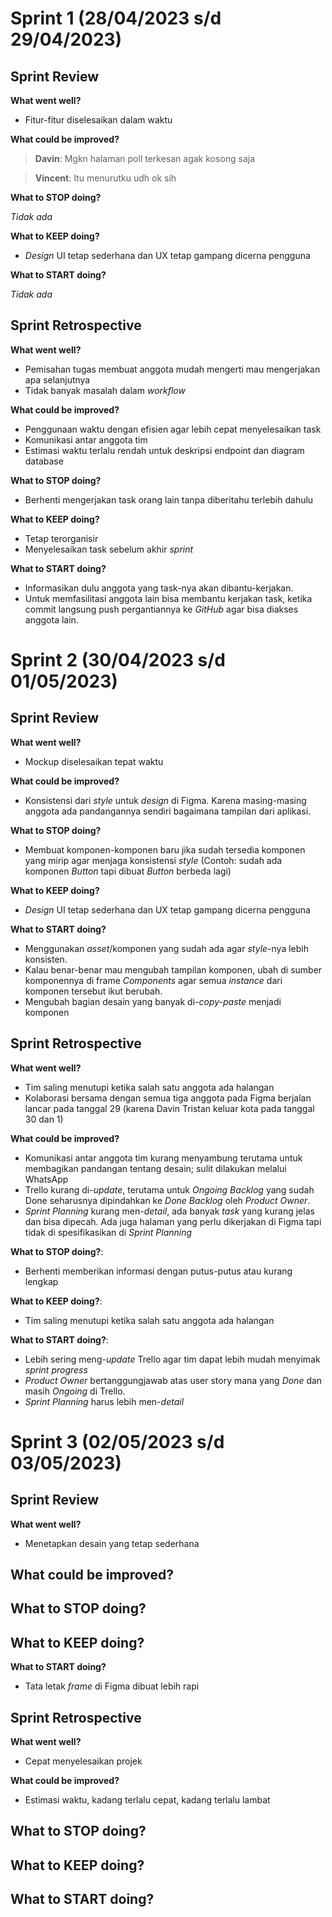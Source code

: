 # Sprint 1 (28/04/2023 s/d 29/04/2023)

## Sprint Review

**What went well?**
- Fitur-fitur diselesaikan dalam waktu

**What could be improved?**
> **Davin**: Mgkn halaman poll terkesan agak kosong saja

> **Vincent**: Itu menurutku udh ok sih

**What to STOP doing?**

*Tidak ada*

**What to KEEP doing?**
- *Design* UI tetap sederhana dan UX tetap gampang dicerna pengguna

**What to START doing?**

*Tidak ada*

## Sprint Retrospective

**What went well?**
- Pemisahan tugas membuat anggota mudah mengerti mau mengerjakan apa selanjutnya
- Tidak banyak masalah dalam *workflow*

**What could be improved?**
- Penggunaan waktu dengan efisien agar lebih cepat menyelesaikan task
- Komunikasi antar anggota tim
- Estimasi waktu terlalu rendah untuk deskripsi endpoint dan diagram database

**What to STOP doing?**
- Berhenti mengerjakan task orang lain tanpa diberitahu terlebih dahulu

**What to KEEP doing?**
- Tetap terorganisir
- Menyelesaikan task sebelum akhir *sprint*

**What to START doing?**
- Informasikan dulu anggota yang task-nya akan dibantu-kerjakan.
- Untuk memfasilitasi anggota lain bisa membantu kerjakan task, ketika commit langsung push pergantiannya ke *GitHub* agar bisa diakses anggota lain.

# Sprint 2 (30/04/2023 s/d 01/05/2023)

## Sprint Review

**What went well?**
- Mockup diselesaikan tepat waktu

**What could be improved?**
- Konsistensi dari *style* untuk *design* di Figma. Karena masing-masing anggota ada pandangannya sendiri bagaimana tampilan dari aplikasi.

**What to STOP doing?**
- Membuat komponen-komponen baru jika sudah tersedia komponen yang mirip agar menjaga konsistensi *style* (Contoh: sudah ada komponen *Button* tapi dibuat *Button* berbeda lagi)

**What to KEEP doing?**
- *Design* UI tetap sederhana dan UX tetap gampang dicerna pengguna

**What to START doing?**
- Menggunakan *asset*/komponen yang sudah ada agar *style*-nya lebih konsisten.
- Kalau benar-benar mau mengubah tampilan komponen, ubah di sumber komponennya di frame *Components* agar semua *instance* dari komponen tersebut ikut berubah.
- Mengubah bagian desain yang banyak di-*copy-paste* menjadi komponen

## Sprint Retrospective

**What went well?**
- Tim saling menutupi ketika salah satu anggota ada halangan
- Kolaborasi bersama dengan semua tiga anggota pada Figma berjalan lancar pada tanggal 29 (karena Davin Tristan keluar kota pada tanggal 30 dan 1)

**What could be improved?**
- Komunikasi antar anggota tim kurang menyambung terutama untuk membagikan pandangan tentang desain; sulit dilakukan melalui WhatsApp
- Trello kurang di-*update*, terutama untuk *Ongoing Backlog* yang sudah Done seharusnya dipindahkan ke *Done Backlog* oleh *Product Owner*.
- *Sprint Planning* kurang men-*detail*, ada banyak *task* yang kurang jelas dan bisa dipecah. Ada juga halaman yang perlu dikerjakan di Figma tapi tidak di spesifikasikan di *Sprint Planning*

**What to STOP doing?**:
- Berhenti memberikan informasi dengan putus-putus atau kurang lengkap

**What to KEEP doing?**:
- Tim saling menutupi ketika salah satu anggota ada halangan

**What to START doing?**:
- Lebih sering meng-*update* Trello agar tim dapat lebih mudah menyimak *sprint progress*
- *Product Owner* bertanggungjawab atas user story mana yang *Done* dan masih *Ongoing* di Trello.
- *Sprint Planning* harus lebih men-*detail*

# Sprint 3 (02/05/2023 s/d 03/05/2023)

## Sprint Review

**What went well?**
- Menetapkan desain yang tetap sederhana

**What could be improved?**
-

**What to STOP doing?**
-

**What to KEEP doing?**
-

**What to START doing?**
- Tata letak *frame* di Figma dibuat lebih rapi

## Sprint Retrospective

**What went well?**
- Cepat menyelesaikan projek

**What could be improved?**
- Estimasi waktu, kadang terlalu cepat, kadang terlalu lambat

**What to STOP doing?**
-

**What to KEEP doing?**
-

**What to START doing?**
-
